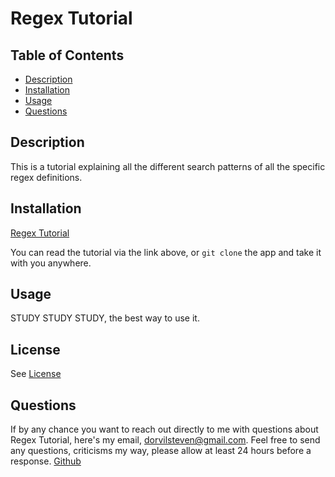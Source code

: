 # Regex Tutorial

## Table of Contents

- [Description](#Description)
- [Installation](#Installation)
- [Usage](#Usage)
- [Questions](#Questions)

## Description

This is a tutorial explaining all the different search patterns of all the specific regex definitions.

## Installation

[Regex Tutorial](https://github.com/dorvilsteven/Regex-Tutorial/)

You can read the tutorial via the link above, or `git clone` the app and take it with you anywhere.

## Usage

STUDY STUDY STUDY, the best way to use it.

## License

See [License](https://www.github.com/)

## Questions

If by any chance you want to reach out directly to me with questions about Regex Tutorial, here's my email, dorvilsteven@gmail.com. Feel free to send any questions, criticisms my way, please allow at least 24 hours before a response.
[Github](https://www.github.com/dorvilsteven)
